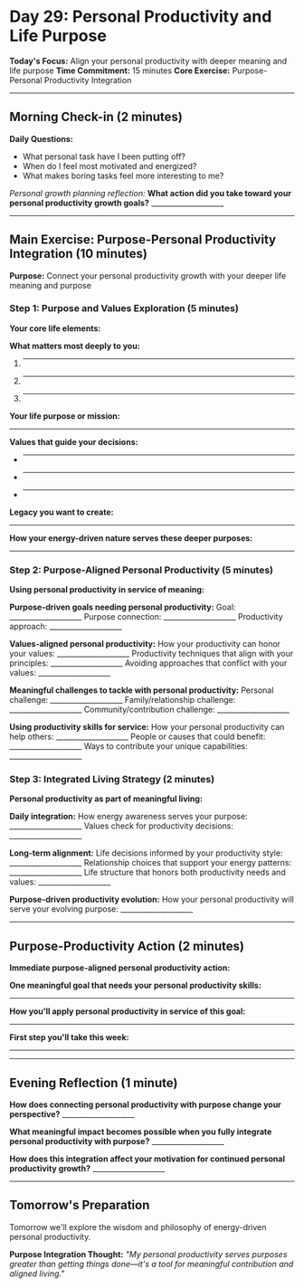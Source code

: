 # Day 29: Personal Productivity and Life Purpose

**Today's Focus:** Align your personal productivity with deeper meaning and life purpose
**Time Commitment:** 15 minutes
**Core Exercise:** Purpose-Personal Productivity Integration

---

## Morning Check-in (2 minutes)

**Daily Questions:**
- What personal task have I been putting off?
- When do I feel most motivated and energized?
- What makes boring tasks feel more interesting to me?

*Personal growth planning reflection:*
**What action did you take toward your personal productivity growth goals?** ____________________

---

## Main Exercise: Purpose-Personal Productivity Integration (10 minutes)

**Purpose:** Connect your personal productivity growth with your deeper life meaning and purpose

### Step 1: Purpose and Values Exploration (5 minutes)

**Your core life elements:**

**What matters most deeply to you:**
1. ____________________
2. ____________________
3. ____________________

**Your life purpose or mission:**
____________________

**Values that guide your decisions:**
- ____________________
- ____________________
- ____________________

**Legacy you want to create:**
____________________

**How your energy-driven nature serves these deeper purposes:**
____________________

### Step 2: Purpose-Aligned Personal Productivity (5 minutes)

**Using personal productivity in service of meaning:**

**Purpose-driven goals needing personal productivity:**
Goal: ____________________
Purpose connection: ____________________
Productivity approach: ____________________

**Values-aligned personal productivity:**
How your productivity can honor your values: ____________________
Productivity techniques that align with your principles: ____________________
Avoiding approaches that conflict with your values: ____________________

**Meaningful challenges to tackle with personal productivity:**
Personal challenge: ____________________
Family/relationship challenge: ____________________
Community/contribution challenge: ____________________

**Using productivity skills for service:**
How your personal productivity can help others: ____________________
People or causes that could benefit: ____________________
Ways to contribute your unique capabilities: ____________________

### Step 3: Integrated Living Strategy (2 minutes)

**Personal productivity as part of meaningful living:**

**Daily integration:**
How energy awareness serves your purpose: ____________________
Values check for productivity decisions: ____________________

**Long-term alignment:**
Life decisions informed by your productivity style: ____________________
Relationship choices that support your energy patterns: ____________________
Life structure that honors both productivity needs and values: ____________________

**Purpose-driven productivity evolution:**
How your personal productivity will serve your evolving purpose: ____________________

---

## Purpose-Productivity Action (2 minutes)

**Immediate purpose-aligned personal productivity action:**

**One meaningful goal that needs your personal productivity skills:**
____________________

**How you'll apply personal productivity in service of this goal:**
____________________

**First step you'll take this week:**
____________________

---

## Evening Reflection (1 minute)

**How does connecting personal productivity with purpose change your perspective?** ____________________

**What meaningful impact becomes possible when you fully integrate personal productivity with purpose?** ____________________

**How does this integration affect your motivation for continued personal productivity growth?** ____________________

---

## Tomorrow's Preparation
Tomorrow we'll explore the wisdom and philosophy of energy-driven personal productivity.

**Purpose Integration Thought:**
*"My personal productivity serves purposes greater than getting things done—it's a tool for meaningful contribution and aligned living."*